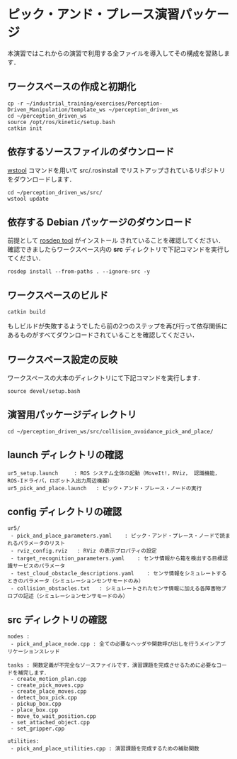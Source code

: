 # ピック・アンド・プレース演習パッケージ

本演習ではこれからの演習で利用する全ファイルを導入してその構成を習熟します．

## ワークスペースの作成と初期化

```
cp -r ~/industrial_training/exercises/Perception-Driven_Manipulation/template_ws ~/perception_driven_ws
cd ~/perception_driven_ws
source /opt/ros/kinetic/setup.bash
catkin init
```

## 依存するソースファイルのダウンロード

[wstool](http://wiki.ros.org/wstool) コマンドを用いて src/.rosinstall でリストアップされているリポジトリをダウンロードします．

```
cd ~/perception_driven_ws/src/
wstool update
```

## 依存する Debian パッケージのダウンロード

前提として [rosdep tool](http://wiki.ros.org/rosdep) がインストール
されていることを確認してください．確認できましたらワークスペース内の
**src** ディレクトリで下記コマンドを実行してください．

```
rosdep install --from-paths . --ignore-src -y
```

## ワークスペースのビルド

```
catkin build
```
もしビルドが失敗するようでしたら前の2つのステップを再び行って依存関係にあるものがすべてダウンロードされていることを確認してください．

## ワークスペース設定の反映

ワークスペースの大本のディレクトリにて下記コマンドを実行します．

```
source devel/setup.bash
```

## 演習用パッケージディレクトリ

```
cd ~/perception_driven_ws/src/collision_avoidance_pick_and_place/
```

## launch ディレクトリの確認

```
ur5_setup.launch     : ROS システム全体の起動（MoveIt!，RViz， 認識機能，ROS-Iドライバ，ロボット入出力周辺機器）
ur5_pick_and_place.launch   : ピック・アンド・プレース・ノードの実行
```

## config ディレクトリの確認

```
ur5/
 - pick_and_place_parameters.yaml    : ピック・アンド・プレース・ノードで読まれるパラメータのリスト
 - rviz_config.rviz   : RViz の表示プロパティの設定
 - target_recognition_parameters.yaml    : センサ情報から箱を検出する目標認識サービスのパラメータ
 - test_cloud_obstacle_descriptions.yaml    : センサ情報をシミュレートするときのパラメータ（シミュレーションセンサモードのみ）
 - collision_obstacles.txt   : シミュレートされたセンサ情報に加える各障害物ブロブの記述（シミュレーションセンサモードのみ）
```

## src ディレクトリの確認

```
nodes :
 - pick_and_place_node.cpp : 全ての必要なヘッダや関数呼び出しを行うメインアプリケーションスレッド

tasks : 関数定義が不完全なソースファイルです．演習課題を完成させるために必要なコードを補完します．
 - create_motion_plan.cpp
 - create_pick_moves.cpp
 - create_place_moves.cpp
 - detect_box_pick.cpp
 - pickup_box.cpp
 - place_box.cpp
 - move_to_wait_position.cpp
 - set_attached_object.cpp
 - set_gripper.cpp

utilities:  
 - pick_and_place_utilities.cpp : 演習課題を完成するための補助関数
```
